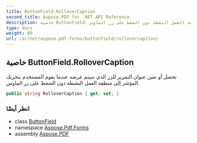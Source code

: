 ```yaml
---
title: ButtonField.RolloverCaption
second_title: Aspose.PDF for .NET API Reference
description: خاصية ButtonField. تحصل أو تعين عنوان التمرير للزر الذي سيتم عرضه عندما يقوم المستخدم بتحريك المؤشر إلى منطقة العمل النشطة دون الضغط على زر الماوس
type: docs
weight: 80
url: /ar/net/aspose.pdf.forms/buttonfield/rollovercaption/
---
```

## خاصية ButtonField.RolloverCaption

تحصل أو تعين عنوان التمرير للزر الذي سيتم عرضه عندما يقوم المستخدم بتحريك المؤشر إلى منطقة العمل النشطة دون الضغط على زر الماوس.

```csharp
public string RolloverCaption { get; set; }
```

### انظر أيضًا

* class [ButtonField](../)
* namespace [Aspose.Pdf.Forms](../../../aspose.pdf.forms/)
* assembly [Aspose.PDF](../../../)